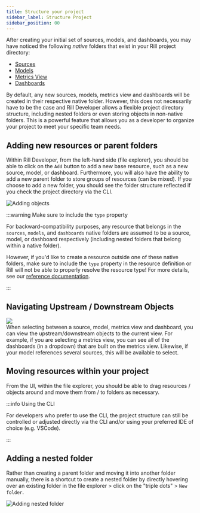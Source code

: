 ```yaml
---
title: Structure your project
sidebar_label: Structure Project
sidebar_position: 00
---
```


After creating your initial set of sources, models, and dashboards, you may have noticed the following _native_ folders that exist in your Rill project directory:
- [Sources](/reference/project-files/sources)
- [Models](/reference/project-files/models)
- [Metrics View](/reference/project-files/metrics-view)
- [Dashboards](/reference/project-files/explore-dashboards)

By default, any new sources, models, metrics view and dashboards will be created in their respective native folder. However, this does not necessarily have to be the case and Rill Developer allows a flexible project directory structure, including nested folders or even storing objects in non-native folders. This is a powerful feature that allows you as a developer to organize your project to meet your specific team needs.

## Adding new resources or parent folders

Within Rill Developer, from the left-hand side (file explorer), you should be able to click on the `Add` button to add a new base resource, such as a new source, model, or dashboard. Furthermore, you will also have the ability to add a new parent folder to store groups of resources (can be mixed). If you choose to add a new folder, you should see the folder structure reflected if you check the project directory via the CLI. 

![Adding objects](/img/build/structure/adding-objects.png)

:::warning Make sure to include the `type` property

For backward-compatibility purposes, any resource that belongs in the `sources`, `models`, and `dashboards` native folders are assumed to be a source, model, or dashboard respectively (including nested folders that belong within a native folder). 

However, if you'd like to create a resource outside one of these native folders, make sure to include the `type` property in the resource definition or Rill will not be able to properly resolve the resource type! For more details, see our [reference documentation](/reference/project-files/index.md).

:::

## Navigating Upstream / Downstream Objects

<img src = '/img/build/structure/breadcrumb.png' class='rounded-gif' />
<br />
When selecting between a source, model, metrics view and dashboard, you can view the upstream/downstream objects to the current view. For example, if you are selecting a metrics view, you can see all of the dashboards (in a dropdown) that are built on the metrics view. Likewise, if your model references several sources, this will be available to select. 

## Moving resources within your project

From the UI, within the file explorer, you should be able to drag resources / objects around and move them from / to folders as necessary. 

:::info Using the CLI

For developers who prefer to use the CLI, the project structure can still be controlled or adjusted directly via the CLI and/or using your preferred IDE of choice (e.g. VSCode).

:::

## Adding a nested folder

Rather than creating a parent folder and moving it into another folder manually, there is a shortcut to create a nested folder by directly hovering over an existing folder in the file explorer > click on the "triple dots" > `New folder`.

![Adding nested folder](/img/build/structure/adding-nested-folder.png)